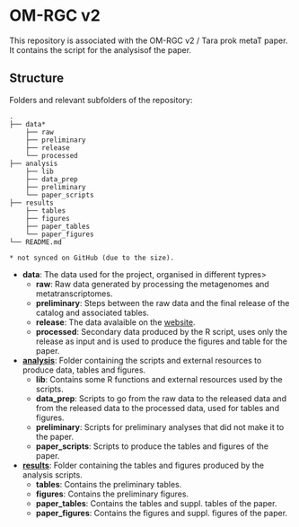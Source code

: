 # OM-RGC v2
This repository is associated with the OM-RGC v2 / Tara prok metaT paper. It contains the script for the analysisof the paper. 

## Structure

Folders and relevant subfolders of the repository:

```
.
├── data*
	├── raw
	├── preliminary
	├── release
    └── processed
├── analysis
	├── lib
	├── data_prep
	├── preliminary
    └── paper_scripts
├── results
	├── tables
	├── figures
	├── paper_tables
    └── paper_figures
└── README.md 
 
* not synced on GitHub (due to the size).
```

* **data**: The data used for the project, organised in different typres>
	- **raw**: Raw data generated by processing the metagenomes and metatranscriptomes.
	- **preliminary**: Steps between the raw data and the final release of the catalog and associated tables.
	- **release**: The data avalaible on the [website](https://ocean-microbiome.org/).
	- **processed**: Secondary data produced by the R script, uses only the release as input and is used to produce the figures and table for the paper.
* [**analysis**](https://github.com/SushiLab/omrgc_v2_scripts/tree/master/analysis): Folder containing the scripts and external resources to produce data, tables and figures. 
	- **lib**: Contains some R functions and external resources used by the scripts.
	- **data_prep**: Scripts to go from the raw data to the released data and from the released data to the processed data, used for tables and figures. 
	- **preliminary**: Scripts for preliminary analyses that did not make it to the paper.
	- **paper_scripts**: Scripts to produce the tables and figures of the paper.
* [**results**](https://github.com/SushiLab/omrgc_v2_scripts/tree/master/results): Folder containing the tables and figures produced by the analysis scripts.
	- **tables**: Contains the preliminary tables. 
	- **figures**: Contains the preliminary figures.
	- **paper_tables**: Contains the tables and suppl. tables of the paper. 
	- **paper_figures**: Contains the figures and suppl. figures of the paper. 

